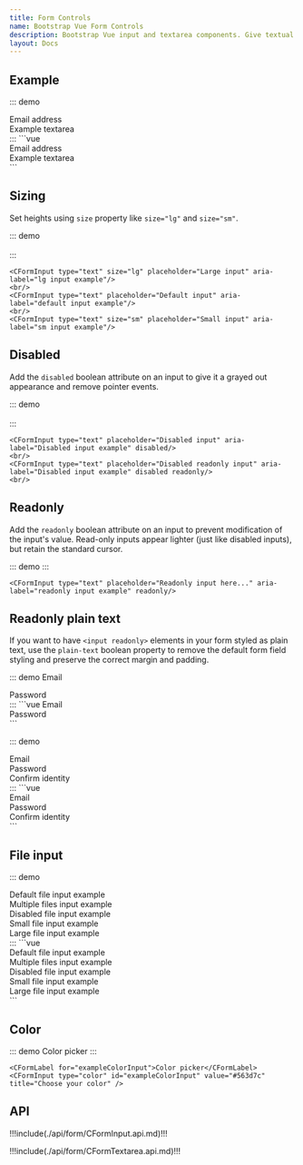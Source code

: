 ```yaml
---
title: Form Controls
name: Bootstrap Vue Form Controls
description: Bootstrap Vue input and textarea components. Give textual form controls like `<input>`s and `<textarea>`s an upgrade with custom styles, sizing, focus states, and more.
layout: Docs
---
```


## Example

::: demo
<CForm>
  <div class="mb-3">
    <CFormLabel for="exampleFormControlInput1">Email address</CFormLabel>
    <CFormInput type="email" id="exampleFormControlInput1" placeholder="name@example.com"/>
  </div>
  <div class="mb-3">
    <CFormLabel for="exampleFormControlTextarea1">Example textarea</CFormLabel>
    <CFormTextarea id="exampleFormControlTextarea1" rows="3"></CFormTextarea>
  </div>
</CForm>
:::
```vue
<CForm>
  <div class="mb-3">
    <CFormLabel for="exampleFormControlInput1">Email address</CFormLabel>
    <CFormInput type="email" id="exampleFormControlInput1" placeholder="name@example.com"/>
  </div>
  <div class="mb-3">
    <CFormLabel for="exampleFormControlTextarea1">Example textarea</CFormLabel>
    <CFormTextarea id="exampleFormControlTextarea1" rows="3"></CFormTextarea>
  </div>
</CForm>
```

## Sizing

Set heights using `size` property like `size="lg"` and `size="sm"`.

::: demo
<CFormInput type="text" size="lg" placeholder="Large input" aria-label="lg input example"/>
<br/>
<CFormInput type="text" placeholder="Default input" aria-label="default input example"/>
<br/>
<CFormInput type="text" size="sm" placeholder="Small input" aria-label="sm input example"/>
:::
```vue
<CFormInput type="text" size="lg" placeholder="Large input" aria-label="lg input example"/>
<br/>
<CFormInput type="text" placeholder="Default input" aria-label="default input example"/>
<br/>
<CFormInput type="text" size="sm" placeholder="Small input" aria-label="sm input example"/>
```

## Disabled

Add the `disabled` boolean attribute on an input to give it a grayed out appearance and remove pointer events.

::: demo
<CFormInput type="text" placeholder="Disabled input" aria-label="Disabled input example" disabled/>
<br/>
<CFormInput type="text" placeholder="Disabled readonly input" aria-label="Disabled input example" disabled readonly/>
<br/>
:::
```vue
<CFormInput type="text" placeholder="Disabled input" aria-label="Disabled input example" disabled/>
<br/>
<CFormInput type="text" placeholder="Disabled readonly input" aria-label="Disabled input example" disabled readonly/>
<br/>
```

## Readonly

Add the `readonly` boolean attribute on an input to prevent modification of the input's value. Read-only inputs appear lighter (just like disabled inputs), but retain the standard cursor.

::: demo
<CFormInput type="text" placeholder="Readonly input here..." aria-label="readonly input example" readonly/>
:::
```vue
<CFormInput type="text" placeholder="Readonly input here..." aria-label="readonly input example" readonly/>
```

## Readonly plain text

If you want to have `<input readonly>` elements in your form styled as plain text, use the `plain-text` boolean property to remove the default form field styling and preserve the correct margin and padding.

::: demo
<CRow class="mb-3">
  <CFormLabel for="staticEmail" class="col-sm-2 col-form-label">Email</CFormLabel>
  <div class="col-sm-10">
    <CFormInput type="text" id="staticEmail" value="email@example.com" readonly plain-text/>
  </div>
</CRow>
<CRow class="mb-3">
  <CFormLabel for="inputPassword" class="col-sm-2 col-form-label">Password</CFormLabel>
  <div class="col-sm-10">
    <CFormInput type="password" id="inputPassword"/>
  </div>
</CRow>
:::
```vue
<CRow class="mb-3">
  <CFormLabel for="staticEmail" class="col-sm-2 col-form-label">Email</CFormLabel>
  <div class="col-sm-10">
    <CFormInput type="text" id="staticEmail" value="email@example.com" readonly plain-text/>
  </div>
</CRow>
<CRow class="mb-3">
  <CFormLabel for="inputPassword" class="col-sm-2 col-form-label">Password</CFormLabel>
  <div class="col-sm-10">
    <CFormInput type="password" id="inputPassword"/>
  </div>
</CRow>
```

::: demo
<CForm class="row g-3">
  <div class="col-auto">
    <CFormLabel for="staticEmail2" class="visually-hidden">Email</CFormLabel>
    <CFormInput type="text" id="staticEmail2" value="email@example.com" readonly plain-text/>
  </div>
  <div class="col-auto">
    <CFormLabel for="inputPassword2" class="visually-hidden">Password</CFormLabel>
    <CFormInput type="password" id="inputPassword2" placeholder="Password"/>
  </div>
  <div class="col-auto">
    <CButton type="submit" color="primary" class="mb-3">Confirm identity</CButton>
  </div>
</CForm>
:::
```vue
<CForm class="row g-3">
  <div class="col-auto">
    <CFormLabel for="staticEmail2" class="visually-hidden">Email</CFormLabel>
    <CFormInput type="text" id="staticEmail2" value="email@example.com" readonly plain-text/>
  </div>
  <div class="col-auto">
    <CFormLabel for="inputPassword2" class="visually-hidden">Password</CFormLabel>
    <CFormInput type="password" id="inputPassword2" placeholder="Password"/>
  </div>
  <div class="col-auto">
    <CButton type="submit" color="primary" class="mb-3">Confirm identity</CButton>
  </div>
</CForm>
```

## File input

::: demo
<div class="mb-3">
  <CFormLabel for="formFile">Default file input example</CFormLabel>
  <CFormInput type="file" id="formFile"/>
</div>
<div class="mb-3">
  <CFormLabel for="formFileMultiple">Multiple files input example</CFormLabel>
  <CFormInput type="file" id="formFileMultiple" multiple/>
</div>
<div class="mb-3">
  <CFormLabel for="formFileDisabled">Disabled file input example</CFormLabel>
  <CFormInput type="file" id="formFileDisabled" disabled/>
</div>
<div class="mb-3">
  <CFormLabel for="formFileSm">Small file input example</CFormLabel>
  <CFormInput type="file" size="sm" id="formFileSm"/>
</div>
<div>
  <CFormLabel for="formFileLg">Large file input example</CFormLabel>
  <CFormInput type="file" size="lg" id="formFileLg"/>
</div>
:::
```vue
<div class="mb-3">
  <CFormLabel for="formFile">Default file input example</CFormLabel>
  <CFormInput type="file" id="formFile"/>
</div>
<div class="mb-3">
  <CFormLabel for="formFileMultiple">Multiple files input example</CFormLabel>
  <CFormInput type="file" id="formFileMultiple" multiple/>
</div>
<div class="mb-3">
  <CFormLabel for="formFileDisabled">Disabled file input example</CFormLabel>
  <CFormInput type="file" id="formFileDisabled" disabled/>
</div>
<div class="mb-3">
  <CFormLabel for="formFileSm">Small file input example</CFormLabel>
  <CFormInput type="file" size="sm" id="formFileSm"/>
</div>
<div>
  <CFormLabel for="formFileLg">Large file input example</CFormLabel>
  <CFormInput type="file" size="lg" id="formFileLg"/>
</div>
```

## Color

::: demo
<CFormLabel for="exampleColorInput">Color picker</CFormLabel>
<CFormInput type="color" id="exampleColorInput" value="#563d7c" title="Choose your color" />
:::
```vue
<CFormLabel for="exampleColorInput">Color picker</CFormLabel>
<CFormInput type="color" id="exampleColorInput" value="#563d7c" title="Choose your color" />
```

## API

!!!include(./api/form/CFormInput.api.md)!!!

!!!include(./api/form/CFormTextarea.api.md)!!!